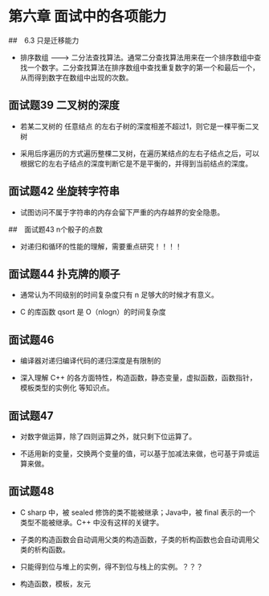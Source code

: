 # 第六章  面试中的各项能力

##　6.3 只是迁移能力

- 排序数组 ---> 二分法查找算法。通常二分查找算法用来在一个排序数组中查找一个数字。二分查找算法在排序数组中查找重复数字的第一个和最后一个，从而得到数字在数组中出现的次数。

## 面试题39  二叉树的深度

- 若某二叉树的 任意结点 的左右子树的深度相差不超过1，则它是一棵平衡二叉树

- 采用后序遍历的方式遍历整棵二叉树，在遍历某结点的左右子结点之后，可以根据它的左右子结点的深度判断它是不是平衡的，并得到当前结点的深度。

## 面试题42  坐旋转字符串

- 试图访问不属于字符串的内存会留下严重的内存越界的安全隐患。

##　面试题43  n个骰子的点数

- 对递归和循环的性能的理解，需要重点研究！！！！

## 面试题44  扑克牌的顺子

- 通常认为不同级别的时间复杂度只有 n 足够大的时候才有意义。

- C 的库函数 qsort 是 O（nlogn）的时间复杂度

## 面试题46

- 编译器对递归编译代码的递归深度是有限制的

- 深入理解 C++ 的各方面特性，构造函数，静态变量，虚拟函数，函数指针，模板类型的实例化 等知识点。

## 面试题47

- 对数字做运算，除了四则运算之外，就只剩下位运算了。

- 不适用新的变量，交换两个变量的值，可以基于加减法来做，也可基于异或运算来做。

## 面试题48

- C sharp 中，被 sealed 修饰的类不能被继承；Java中，被 final 表示的一个类型不能被继承。C++ 中没有这样的关键字。

- 子类的构造函数会自动调用父类的构造函数，子类的析构函数也会自动调用父类的析构函数。

- 只能得到位与堆上的实例，得不到位与栈上的实例。？？？

- 构造函数，模板，友元